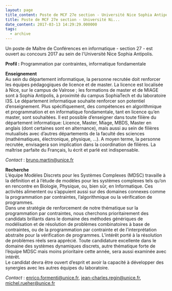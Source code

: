 ```yaml
---
layout: page
title_content: Poste de MCF 27e section - Université Nice Sophia Antipolis
title: Poste de MCF 27e section - Université Ni...
date_content: 2017-03-13 14:29:29.000000
tags:
  - archive
---
```

Un poste de Maître de Conférences en informatique - section 27 - est ouvert au
concours 2017 au sein de l'Université Nice Sophia Antipolis.  
  
 **Profil :** Programmation par contraintes, informatique fondamentale  
  
 **Enseignement**  
Au sein du département informatique, la personne recrutée doit renforcer les
équipes pédagogiques de licence et de master. La licence est localisée à Nice,
sur le campus de Valrose ; les formations de master et de MIAGE sont à Sophia
Antipolis, à proximité du campus SophiaTech et du laboratoire I3S. Le
département informatique souhaite renforcer son potentiel d’enseignement. Plus
spécifiquement, des compétences en algorithmique et programmation et en
informatique fondamentale, tant en licence qu’en master, sont souhaitées. Il
est possible d’enseigner dans toute filière du département informatique:
Licence, Master, Miage, MBDS, Master en anglais (dont certaines sont en
alternance), mais aussi au sein de filières mutualisés avec d’autres
départements de la faculté des sciences (mathématiques, électronique,
physique, ...). A moyen terme, la personne recrutée, envisagera son
implication dans la coordination de filières. La maîtrise parfaite du
Français, lu écrit et parlé est indispensable.  
  
 _Contact_ : [bruno.martin@unice.fr](mailto:bruno.martin@unice.fr)  
  
 **Recherche**  
L’équipe Modèles Discrets pour les Systèmes Complexes (MDSC) travaille à la
définition et à l’étude de modèles pour les systèmes complexes tels qu’on en
rencontre en Biologie, Physique, ou, bien sûr, en Informatique. Ces activités
alimentent ou s’appuient aussi sur des domaines connexes comme la
programmation par contraintes, l’algorithmique ou la vérification de
programmes.  
Dans une stratégie de renforcement de notre thématique sur la programmation
par contraintes, nous cherchons prioritairement des candidats brillants dans
le domaine des méthodes génériques de modélisation et de résolution de
problèmes combinatoires à base de contraintes, ou de la programmation par
contrainte et de l’interprétation abstraite pour la vérification de
programmes. L’intérêt porté à la résolution de problèmes réels sera apprécié.
Toute candidature excellente dans le domaine des systèmes dynamiques discrets,
autre thématique forte de l’équipe MDSC mais moins prioritaire cette année,
sera aussi examinée avec intérêt.  
Le candidat devra être ouvert d’esprit et avoir la capacité à développer des
synergies avec les autres équipes du laboratoire.  
  
 _Contact_ : [enrico.formenti@unice.fr](mailto:enrico.formenti@unice.fr),
[jean-charles.regin@unice.fr](mailto:jean-charles.regin@unice.fr),
[michel.rueher@unice.fr](mailto:michel.rueher@unice.fr)  

